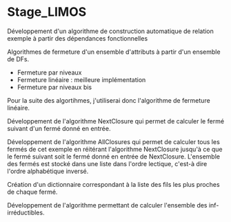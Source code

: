 # Stage_LIMOS
Développement d'un algorithme de construction automatique de relation exemple à partir des dépendances fonctionnelles 

Algorithmes de fermeture d'un ensemble d'attributs à partir d'un ensemble de DFs.
- Fermeture par niveaux 
- Fermeture linéaire : meilleure implémentation
- Fermeture par niveaux bis

Pour la suite des algortihmes, j'utiliserai donc l'algorithme de fermeture linéaire.

Développement de l'algorithme NextClosure qui permet de calculer le fermé suivant d'un fermé donné en entrée.

Développement de l'algorithme AllClosures qui permet de calculer tous les fermés de cet exemple en réitérant l'algorithme NextClosure jusqu'à ce que le fermé suivant soit le fermé donné en entrée de NextClosure.
L'ensemble des fermés est stocké dans une liste dans l'ordre lectique, c'est-à dire l'ordre alphabétique inversé.

Création d'un dictionnaire correspondant à la liste des fils les plus proches de chaque fermé.

Développement de l'algorithme permettant de calculer l'ensemble des inf-irréductibles. 